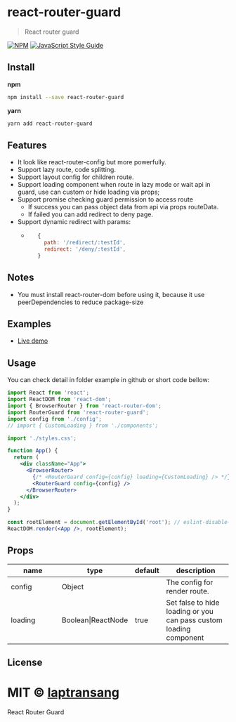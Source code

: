 # react-router-guard
> React router guard

[![NPM](https://img.shields.io/npm/v/react-router-guard.svg)](https://www.npmjs.com/package/react-router-guard) [![JavaScript Style Guide](https://img.shields.io/badge/code_style-standard-brightgreen.svg)](https://standardjs.com)

## Install
**npm**

```bash
npm install --save react-router-guard
```
**yarn**
```bash
yarn add react-router-guard
```

## Features
* It look like react-router-config but more powerfully.
* Support lazy route, code splitting.
* Support layout config for children route.
* Support loading component when route in lazy mode or wait api in guard, use can custom or hide loading via props;
* Support promise checking guard permission to access route
    * If success you can pass object data from api via props routeData.
    * If failed you can add redirect to deny page.
* Support dynamic redirect with params:
    *  ```javascript
          {
            path: '/redirect/:testId',
            redirect: '/deny/:testId',
          }
        ```


## Notes
- You must install react-router-dom before using it, because it use peerDependencies to reduce package-size


## Examples
- [Live demo](https://codesandbox.io/s/5wr9ow6xlk)

## Usage
You can check detail in folder example in github or short code bellow:
```jsx
import React from 'react';
import ReactDOM from 'react-dom';
import { BrowserRouter } from 'react-router-dom';
import RouterGuard from 'react-router-guard';
import config from './config';
// import { CustomLoading } from './components';

import './styles.css';

function App() {
  return (
    <div className="App">
      <BrowserRouter>
        {/* <RouterGuard config={config} loading={CustomLoading} /> */}
        <RouterGuard config={config} />
      </BrowserRouter>
    </div>
  );
}

const rootElement = document.getElementById('root'); // eslint-disable-line
ReactDOM.render(<App />, rootElement);
```
## Props
<table class="table table-bordered table-striped">
    <thead>
    <tr>
        <th style="width: 100px;">name</th>
        <th style="width: 50px;">type</th>
        <th>default</th>
        <th>description</th>
    </tr>
    </thead>
    <tbody>
      <tr>
          <td>config</td>
          <td>Object</td>
          <td></td>
          <td>The config for render route.</td>
      </tr>
      <tr>
          <td>loading</td>
          <td>Boolean|ReactNode</td>
          <td>true</td>
          <td>Set false to hide loading or you can pass custom loading component</td>
      </tr>
    </tbody>
</table>

## License

MIT © [laptransang](https://github.com/laptransang)
=======
React Router Guard
